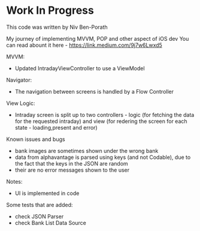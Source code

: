 # Work In Progress

This code was written by Niv Ben-Porath

My journey of implementing MVVM, POP and other aspect of iOS dev
You can read abount it here - https://link.medium.com/9j7w6Lwxd5

MVVM:
* Updated IntradayViewController to use a ViewModel

Navigator:
* The navigation between screens is handled by a Flow Controller

View Logic:
* Intraday screen is split up to two controllers - logic (for fetching the data for the requested intraday) and view (for redering the screen for each state - loading,present and error)

Known issues and bugs
* bank images are sometimes shown under the wrong bank
* data from alphavantage is parsed using keys (and not Codable), due to the fact that the keys in the JSON are random
* their are no error messages shown to the user


Notes:
* UI is implemented in code


Some tests that are added:
* check JSON Parser
* check Bank List Data Source 





